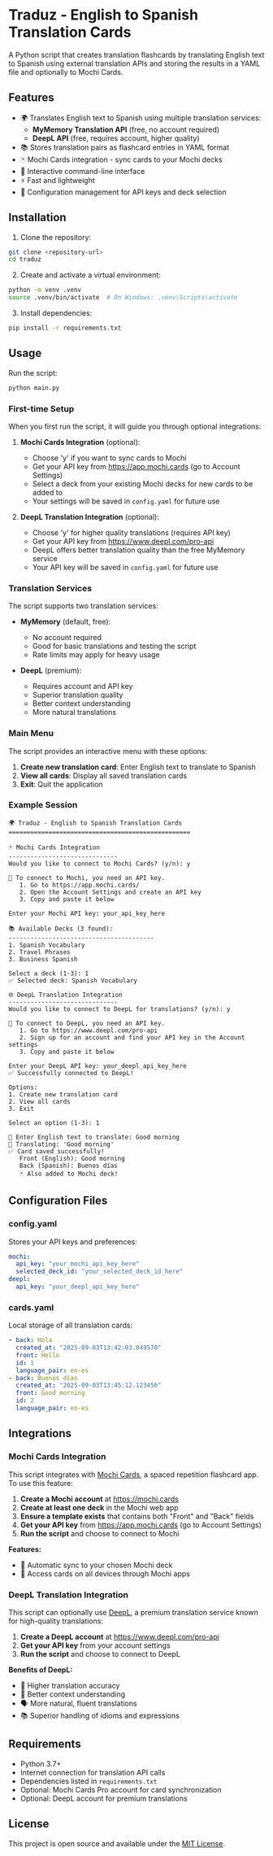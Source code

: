 # Traduz - English to Spanish Translation Cards

A Python script that creates translation flashcards by translating English text to Spanish using external translation APIs and storing the results in a YAML file and optionally to Mochi Cards.

## Features

- 🌍 Translates English text to Spanish using multiple translation services:
  - **MyMemory Translation API** (free, no account required)
  - **DeepL API** (free, requires account, higher quality)
- 📚 Stores translation pairs as flashcard entries in YAML format
- 🃏 Mochi Cards integration - sync cards to your Mochi decks
- 🎯 Interactive command-line interface
- ⚡ Fast and lightweight
- 🔧 Configuration management for API keys and deck selection

## Installation

1. Clone the repository:

```bash
git clone <repository-url>
cd traduz
```

2. Create and activate a virtual environment:

```bash
python -m venv .venv
source .venv/bin/activate  # On Windows: .venv\Scripts\activate
```

3. Install dependencies:

```bash
pip install -r requirements.txt
```

## Usage

Run the script:

```bash
python main.py
```

### First-time Setup

When you first run the script, it will guide you through optional integrations:

1. **Mochi Cards Integration** (optional):

   - Choose 'y' if you want to sync cards to Mochi
   - Get your API key from https://app.mochi.cards (go to Account Settings)
   - Select a deck from your existing Mochi decks for new cards to be added to
   - Your settings will be saved in `config.yaml` for future use

2. **DeepL Translation Integration** (optional):

   - Choose 'y' for higher quality translations (requires API key)
   - Get your API key from https://www.deepl.com/pro-api
   - DeepL offers better translation quality than the free MyMemory service
   - Your API key will be saved in `config.yaml` for future use

### Translation Services

The script supports two translation services:

- **MyMemory** (default, free):

  - No account required
  - Good for basic translations and testing the script
  - Rate limits may apply for heavy usage

- **DeepL** (premium):
  - Requires account and API key
  - Superior translation quality
  - Better context understanding
  - More natural translations

### Main Menu

The script provides an interactive menu with these options:

1. **Create new translation card**: Enter English text to translate to Spanish
2. **View all cards**: Display all saved translation cards
3. **Exit**: Quit the application

### Example Session

```
🌍 Traduz - English to Spanish Translation Cards
==================================================

🃏 Mochi Cards Integration
------------------------------
Would you like to connect to Mochi Cards? (y/n): y

🔑 To connect to Mochi, you need an API key.
   1. Go to https://app.mochi.cards/
   2. Open the Account Settings and create an API key
   3. Copy and paste it below

Enter your Mochi API key: your_api_key_here

📚 Available Decks (3 found):
----------------------------------------
1. Spanish Vocabulary
2. Travel Phrases
3. Business Spanish

Select a deck (1-3): 1
✅ Selected deck: Spanish Vocabulary

🌐 DeepL Translation Integration
------------------------------
Would you like to connect to DeepL for translations? (y/n): y

🔑 To connect to DeepL, you need an API key.
   1. Go to https://www.deepl.com/pro-api
   2. Sign up for an account and find your API key in the Account settings
   3. Copy and paste it below

Enter your DeepL API key: your_deepl_api_key_here
✅ Successfully connected to DeepL!

Options:
1. Create new translation card
2. View all cards
3. Exit

Select an option (1-3): 1

📝 Enter English text to translate: Good morning
🔄 Translating: 'Good morning'
✅ Card saved successfully!
   Front (English): Good morning
   Back (Spanish): Buenos días
   🃏 Also added to Mochi deck!
```

## Configuration Files

### config.yaml

Stores your API keys and preferences:

```yaml
mochi:
  api_key: "your_mochi_api_key_here"
  selected_deck_id: "your_selected_deck_id_here"
deepl:
  api_key: "your_deepl_api_key_here"
```

### cards.yaml

Local storage of all translation cards:

```yaml
- back: Hola
  created_at: "2025-09-03T13:42:03.049570"
  front: Hello
  id: 1
  language_pair: en-es
- back: Buenos días
  created_at: "2025-09-03T13:45:12.123456"
  front: Good morning
  id: 2
  language_pair: en-es
```

## Integrations

### Mochi Cards Integration

This script integrates with [Mochi Cards](https://mochi.cards), a spaced repetition flashcard app. To use this feature:

1. **Create a Mochi account** at https://mochi.cards
2. **Create at least one deck** in the Mochi web app
3. **Ensure a template exists** that contains both "Front" and "Back" fields
4. **Get your API key** from https://app.mochi.cards (go to Account Settings)
5. **Run the script** and choose to connect to Mochi

**Features:**

- 🔄 Automatic sync to your chosen Mochi deck
- 📱 Access cards on all devices through Mochi apps

### DeepL Translation Integration

This script can optionally use [DeepL](https://www.deepl.com/), a premium translation service known for high-quality translations:

1. **Create a DeepL account** at https://www.deepl.com/pro-api
2. **Get your API key** from your account settings
3. **Run the script** and choose to connect to DeepL

**Benefits of DeepL:**

- 🎯 Higher translation accuracy
- 🧠 Better context understanding
- 🗣️ More natural, fluent translations
- 📚 Superior handling of idioms and expressions

## Requirements

- Python 3.7+
- Internet connection for translation API calls
- Dependencies listed in `requirements.txt`
- Optional: Mochi Cards Pro account for card synchronization
- Optional: DeepL account for premium translations

## License

This project is open source and available under the [MIT License](LICENSE).
